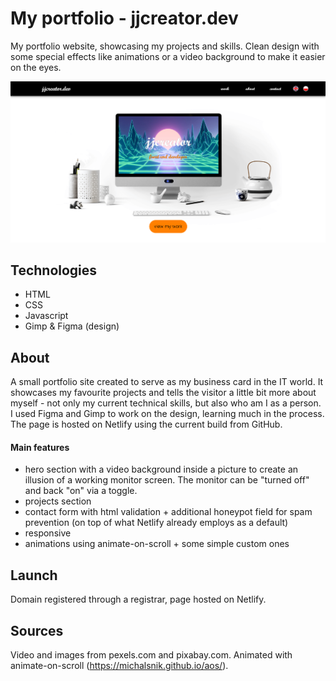# My portfolio - jjcreator.dev

My portfolio website, showcasing my projects and skills. Clean design with some special effects like animations or a video background to make it easier on the eyes. 

[![jjcreator.dev - developer portfolio](images/portfolio.png)](https://www.jjcreator.dev)


## Technologies

* HTML
* CSS
* Javascript
* Gimp & Figma (design)

## About

A small portfolio site created to serve as my business card in the IT world. It showcases my favourite projects and tells the visitor a little bit more about myself - not only my current technical skills, but also who am I as a person. I used Figma and Gimp to work on the design, learning much in the process. The page is hosted on Netlify using the current build from GitHub.

#### Main features

* hero section with a video background inside a picture to create an illusion of a working monitor screen. The monitor can be "turned off" and back "on" via a toggle.
* projects section
* contact form with html validation + additional honeypot field for spam prevention (on top of what Netlify already employs as a default)
* responsive
* animations using animate-on-scroll + some simple custom ones

## Launch

Domain registered through a registrar, page hosted on Netlify.

## Sources

Video and images from pexels.com and pixabay.com. Animated with animate-on-scroll (https://michalsnik.github.io/aos/). 
